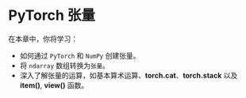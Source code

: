 # PyTorch 张量


在本章中，你将学习：
- 如何通过 `PyTorch` 和 `NumPy` 创建张量。
- 将 `ndarray` 数组转换为`张量`。
- 深入了解张量的运算，如基本算术运算、**torch.cat**、**torch.stack** 以及 **item()**, **view()** 函数。